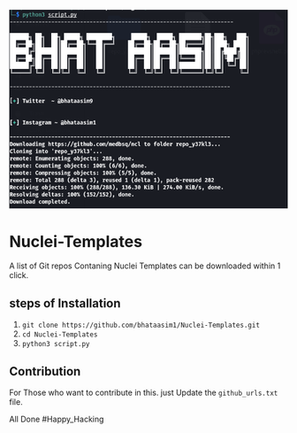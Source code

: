 ![Nuclei-Template](https://raw.githubusercontent.com/bhataasim1/Nuclei-Templates/master/Nuclei-Template.png)
# Nuclei-Templates
A list of Git repos Contaning Nuclei Templates can be downloaded within 1 click.

## steps of Installation
1) `git clone https://github.com/bhataasim1/Nuclei-Templates.git`
2) `cd Nuclei-Templates`
3) `python3 script.py`

## Contribution
For Those who want to contribute in this. just Update the `github_urls.txt` file. 

All Done #Happy_Hacking
